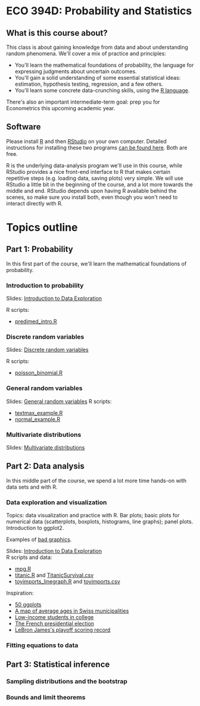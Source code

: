 # ECO 394D: Probability and Statistics


## What is this course about?

This class is about gaining knowledge from data and about understanding random phenomena.  We'll cover a mix of practice and principles:  
- You'll learn the mathematical foundations of probability, the language for expressing judgments about uncertain outcomes.  
- You'll gain a solid understanding of some essential statistical ideas: estimation, hypothesis testing, regression, and a few others.  
- You'll learn some concrete data-crunching skills, using the [R language](https://www.rstudio.com/).    

There's also an important intermediate-term goal: prep you for Econometrics this upcoming academic year.  


## Software

Please install [R](http://www.r-project.org) and then [RStudio](http://www.rstudio.org) on your own computer.  Detailed instructions for installing these two programs [can be found here](https://github.com/jgscott/learnR/blob/master/basics/installing_R.md).  Both are free.

R is the underlying data-analysis program we'll use in this course, while RStudio provides a nice front-end interface to R that makes certain repetitive steps (e.g. loading data, saving plots) very simple.   We will use RStudio a little bit in the beginning of the course, and a lot more towards the middle and end.  RStudio depends upon having R available behind the scenes, so make sure you install both, even though you won't need to interact directly with R.  


# Topics outline

## Part 1: Probability  

In this first part of the course, we'll learn the mathematical foundations of probability.  

### Introduction to probability  

Slides: [Introduction to Data Exploration](http://rpubs.com/jgscott/intro_probability)  

R scripts:  
- [predimed_intro.R](r/predimed_intro.R)  


### Discrete random variables

Slides: [Discrete random variables](http://rpubs.com/jgscott/discrete_random_variables)  


R scripts:  
- [poisson_binomial.R](r/poisson_binomial.R)  


### General random variables

Slides: [General random variables](http://rpubs.com/jgscott/general_random_variables) 
R scripts:  
- [textmax_example.R](r/textmax_example.R)  
- [normal_example.R](r/normal_example.R)  



### Multivariate distributions

Slides: [Multivariate distributions](http://rpubs.com/jgscott/multivariate_distributions)   



## Part 2: Data analysis

In this middle part of the course, we spend a lot more time hands-on with data sets and with R.  


### Data exploration and visualization

Topics: data visualization and practice with R.  Bar plots; basic plots for numerical data (scatterplots, boxplots, histograms, line graphs); panel plots.  Introduction to ggplot2.  

Examples of [bad graphics](ref/badgraphics.pdf).  

Slides: [Introduction to Data Exploration](http://rpubs.com/jgscott/data_exploration)  
R scripts and data:  
- [mpg.R](r/mpg.R)  
- [titanic.R](r/titanic.R) and [TitanicSurvival.csv](data/TitanicSurvival.csv)  
- [toyimports_linegraph.R](r/toyimports_linegraph.R) and [toyimports.csv](data/toyimports.csv)  


Inspiration:  
- [50 ggplots](http://r-statistics.co/Top50-Ggplot2-Visualizations-MasterList-R-Code.html)  
- [A map of average ages in Swiss municipalities](https://github.com/grssnbchr/thematic-maps-ggplot2)  
- [Low-income students in college](https://www.nytimes.com/interactive/2017/01/18/upshot/some-colleges-have-more-students-from-the-top-1-percent-than-the-bottom-60.html)  
- [The French presidential election](https://www.nytimes.com/interactive/2017/04/23/world/europe/french-election-results-maps.html)  
- [LeBron James's playoff scoring record](https://www.nytimes.com/interactive/2017/05/25/sports/basketball/lebron-career-playoff-points-record.html)   



### Fitting equations to data





## Part 3: Statistical inference


### Sampling distributions and the bootstrap

### Bounds and limit theorems 
